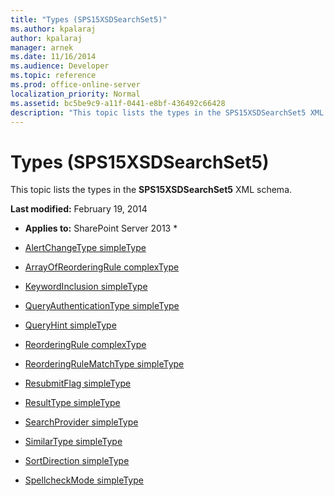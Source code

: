 ```yaml
---
title: "Types (SPS15XSDSearchSet5)"
ms.author: kpalaraj
author: kpalaraj
manager: arnek
ms.date: 11/16/2014
ms.audience: Developer
ms.topic: reference
ms.prod: office-online-server
localization_priority: Normal
ms.assetid: bc5be9c9-a11f-0441-e8bf-436492c66428
description: "This topic lists the types in the SPS15XSDSearchSet5 XML schema."
---
```


# Types (SPS15XSDSearchSet5)

This topic lists the types in the **SPS15XSDSearchSet5** XML schema. 
  
 **Last modified:** February 19, 2014 
  
 * **Applies to:** SharePoint Server 2013 * 
  
- [AlertChangeType simpleType](alertchangetype-simpletype-sps15xsdsearchset5.md)
    
- [ArrayOfReorderingRule complexType](arrayofreorderingrule-complextype-sps15xsdsearchset5.md)
    
- [KeywordInclusion simpleType](keywordinclusion-simpletype-sps15xsdsearchset5.md)
    
- [QueryAuthenticationType simpleType](queryauthenticationtype-simpletype-sps15xsdsearchset5.md)
    
- [QueryHint simpleType](queryhint-simpletype-sps15xsdsearchset5.md)
    
- [ReorderingRule complexType](reorderingrule-complextype-sps15xsdsearchset5.md)
    
- [ReorderingRuleMatchType simpleType](reorderingrulematchtype-simpletype-sps15xsdsearchset5.md)
    
- [ResubmitFlag simpleType](resubmitflag-simpletype-sps15xsdsearchset5.md)
    
- [ResultType simpleType](resulttype-simpletype-sps15xsdsearchset5.md)
    
- [SearchProvider simpleType](searchprovider-simpletype-sps15xsdsearchset5.md)
    
- [SimilarType simpleType](similartype-simpletype-sps15xsdsearchset5.md)
    
- [SortDirection simpleType](sortdirection-simpletype-sps15xsdsearchset5.md)
    
- [SpellcheckMode simpleType](spellcheckmode-simpletype-sps15xsdsearchset5.md)
    

